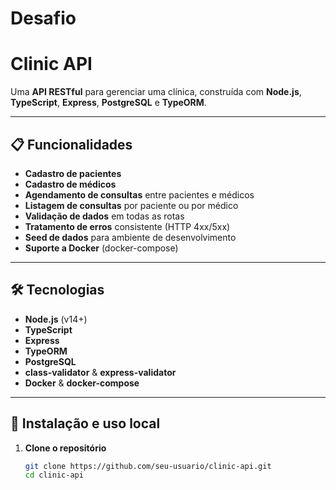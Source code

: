 # Desafio

# Clinic API

Uma **API RESTful** para gerenciar uma clínica, construída com **Node.js**, **TypeScript**, **Express**, **PostgreSQL** e **TypeORM**.

---

## 📋 Funcionalidades

- **Cadastro de pacientes**  
- **Cadastro de médicos**  
- **Agendamento de consultas** entre pacientes e médicos  
- **Listagem de consultas** por paciente ou por médico  
- **Validação de dados** em todas as rotas  
- **Tratamento de erros** consistente (HTTP 4xx/5xx)  
- **Seed de dados** para ambiente de desenvolvimento  
- **Suporte a Docker** (docker-compose)

---

## 🛠 Tecnologias

- **Node.js** (v14+)  
- **TypeScript**  
- **Express**  
- **TypeORM**  
- **PostgreSQL**  
- **class-validator** & **express-validator**  
- **Docker** & **docker-compose**

---

## 🚀 Instalação e uso local

1. **Clone o repositório**  
   ```bash
   git clone https://github.com/seu-usuario/clinic-api.git
   cd clinic-api
